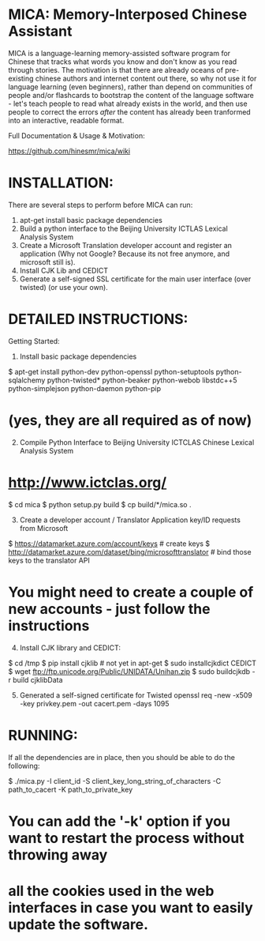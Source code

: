 MICA: Memory-Interposed Chinese Assistant
=========================================

MICA is a language-learning memory-assisted software program
for Chinese that tracks what words you know and don't know
as you read through stories. The motivation is that there are
already oceans of pre-existing chinese authors and internet
content out there, so why not use it for language learning
(even beginners), rather than depend on communities of people
and/or flashcards to bootstrap the content of the language
software - let's teach people to read what already exists
in the world, and then use people to correct the errors
*after* the content has already been tranformed into an
interactive, readable format.

Full Documentation & Usage & Motivation:

https://github.com/hinesmr/mica/wiki

INSTALLATION:
=============

There are several steps to perform before MICA can run:

1. apt-get install basic package dependencies
2. Build a python interface to the Beijing University ICTLAS Lexical Analysis System
3. Create a Microsoft Translation developer account and register an application
   (Why not Google? Because its not free anymore, and microsoft still is).
4. Install CJK Lib and CEDICT
5. Generate a self-signed SSL certificate for the main user interface (over twisted)
   (or use your own).

DETAILED INSTRUCTIONS:
======================
Getting Started:

1. Install basic package dependencies

$ apt-get install python-dev python-openssl python-setuptools python-sqlalchemy python-twisted* python-beaker python-webob libstdc++5 python-simplejson python-daemon python-pip

 # (yes, they are all required as of now)

2. Compile Python Interface to Beijing University ICTCLAS Chinese Lexical Analysis System 
 # http://www.ictclas.org/

$ cd mica
$ python setup.py build
$ cp build/*/mica.so .

3. Create a developer account / Translator Application key/ID requests from Microsoft

$ https://datamarket.azure.com/account/keys # create keys
$ http://datamarket.azure.com/dataset/bing/microsofttranslator # bind those keys to the translator API

 # You might need to create a couple of new accounts - just follow the instructions

4. Install CJK library and CEDICT:

$ cd /tmp
$ pip install cjklib  # not yet in apt-get
$ sudo installcjkdict CEDICT
$ wget ftp://ftp.unicode.org/Public/UNIDATA/Unihan.zip
$ sudo buildcjkdb -r build cjklibData 

5. Generated a self-signed certificate for Twisted
openssl req -new -x509 -key privkey.pem -out cacert.pem -days 1095

RUNNING:
========

If all the dependencies are in place, then you should be able to do the following:

$ ./mica.py -I client_id -S client_key_long_string_of_characters -C path_to_cacert -K path_to_private_key

 # You can add the '-k' option if you want to restart the process without throwing away 
 # all the cookies used in the web interfaces in case you want to easily update the software.
